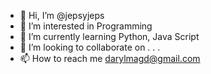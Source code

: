 - 👋 Hi, I’m @jepsyjeps
- 👀 I’m interested in Programming
- 🌱 I’m currently learning Python, Java Script
- 💞️ I’m looking to collaborate on . . .
- 📫 How to reach me darylmagd@gmail.com

<!---
jepsyjeps/jepsyjeps is a ✨ special ✨ repository because its `README.md` (this file) appears on your GitHub profile.
You can click the Preview link to take a look at your changes.
--->
